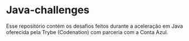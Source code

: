 # Java-challenges
Esse repositório contém os desafios feitos durante a aceleração em Java oferecida pela Trybe (Codenation) com parceria com a Conta Azul.

